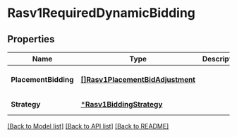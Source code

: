 # Rasv1RequiredDynamicBidding

## Properties
Name | Type | Description | Notes
------------ | ------------- | ------------- | -------------
**PlacementBidding** | [**[]Rasv1PlacementBidAdjustment**](RASv1PlacementBidAdjustment.md) |  | [optional] [default to null]
**Strategy** | [***Rasv1BiddingStrategy**](RASv1BiddingStrategy.md) |  | [default to null]

[[Back to Model list]](../README.md#documentation-for-models) [[Back to API list]](../README.md#documentation-for-api-endpoints) [[Back to README]](../README.md)

